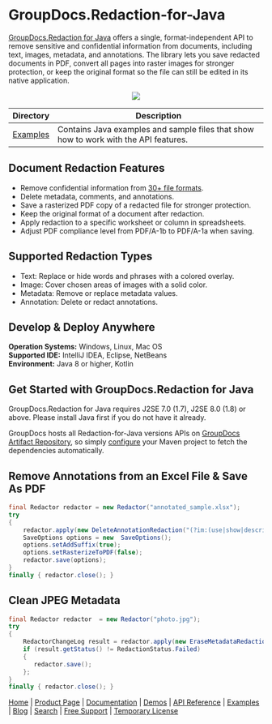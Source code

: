# GroupDocs.Redaction-for-Java

[GroupDocs.Redaction for Java](https://products.groupdocs.com/redaction/java) offers a single, format-independent API to remove sensitive and confidential information from documents, including text, images, metadata, and annotations. The library lets you save redacted documents in PDF, convert all pages into raster images for stronger protection, or keep the original format so the file can still be edited in its native application.

<p align="center">
  <a title="Download complete GroupDocs.Redaction for Java source code" href="https://github.com/groupdocs-redaction/GroupDocs.Redaction-for-Java/archive/master.zip">
	<img src="https://raw.github.com/AsposeExamples/java-examples-dashboard/master/images/downloadZip-Button-Large.png" />
  </a>
</p>

Directory | Description
--------- | -----------
[Examples](https://github.com/groupdocs-redaction/GroupDocs.Redaction-for-Java/tree/master/Examples)  | Contains Java examples and sample files that show how to work with the API features. 

## Document Redaction Features

- Remove confidential information from [30+ file formats](https://docs.groupdocs.com/redaction/java/supported-document-formats).
- Delete metadata, comments, and annotations.
- Save a rasterized PDF copy of a redacted file for stronger protection.
- Keep the original format of a document after redaction.
- Apply redaction to a specific worksheet or column in spreadsheets.
- Adjust PDF compliance level from PDF/A-1b to PDF/A-1a when saving.

## Supported Redaction Types

- Text: Replace or hide words and phrases with a colored overlay.
- Image: Cover chosen areas of images with a solid color.
- Metadata: Remove or replace metadata values.
- Annotation: Delete or redact annotations.

## Develop & Deploy Anywhere

**Operation Systems:** Windows, Linux, Mac OS\
**Supported IDE:** IntelliJ IDEA, Eclipse, NetBeans\
**Environment:** Java 8 or higher, Kotlin

## Get Started with GroupDocs.Redaction for Java

GroupDocs.Redaction for Java requires J2SE 7.0 (1.7), J2SE 8.0 (1.8) or above. Please install Java first if you do not have it already. 

GroupDocs hosts all Redaction-for-Java versions APIs on [GroupDocs Artifact Repository](https://releases.groupdocs.com/java/repo/com/groupdocs/groupdocs-redaction/), so simply [configure](https://docs.groupdocs.com/redaction/java/installation/) your Maven project to fetch the dependencies automatically.

## Remove Annotations from an Excel File & Save As PDF

```java
final Redactor redactor = new Redactor("annotated_sample.xlsx");
try 
{
    redactor.apply(new DeleteAnnotationRedaction("(?im:(use|show|describe))"));
    SaveOptions options = new  SaveOptions();
    options.setAddSuffix(true);
    options.setRasterizeToPDF(false);
    redactor.save(options);
}
finally { redactor.close(); }
```

## Clean JPEG Metadata

```java
final Redactor redactor  = new Redactor("photo.jpg");
try 
{
    RedactorChangeLog result = redactor.apply(new EraseMetadataRedaction(MetadataFilters.All));
    if (result.getStatus() != RedactionStatus.Failed)
    {
       redactor.save();
    };
}
finally { redactor.close(); }
```

[Home](https://www.groupdocs.com/) | [Product Page](https://products.groupdocs.com/redaction/java) | [Documentation](https://docs.groupdocs.com/redaction/java/) | [Demos](https://products.groupdocs.app/redaction/family) | [API Reference](https://apireference.groupdocs.com/java/redaction) | [Examples](https://github.com/groupdocs-redaction/GroupDocs.redaction-for-Java/tree/master/Examples) | [Blog](https://blog.groupdocs.com/category/redaction/) | [Search](https://search.groupdocs.com/) | [Free Support](https://forum.groupdocs.com/c/redaction) | [Temporary License](https://purchase.groupdocs.com/temporary-license)
